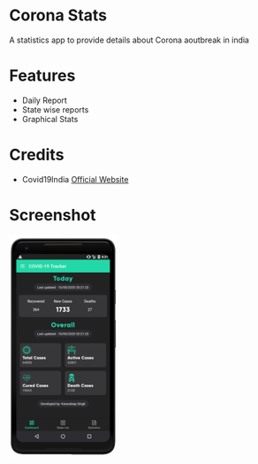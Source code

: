# Corona Stats

A statistics app to provide details about Corona aoutbreak in india


# Features

* Daily Report
* State wise reports
* Graphical Stats

# Credits
*  Covid19India  [Official Website](https://www.covid19india.org/)

# Screenshot

<img src="https://github.com/Karandeep98/COVID-19-Stats/blob/master/screenshots/Screenshot%20(242).png" height="400">


